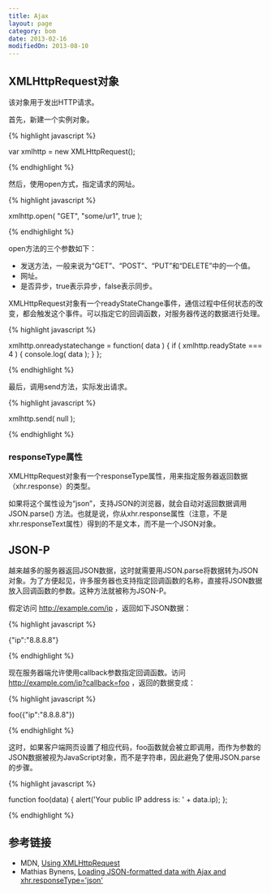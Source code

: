 ```yaml
---
title: Ajax
layout: page
category: bom
date: 2013-02-16
modifiedOn: 2013-08-10
---
```


## XMLHttpRequest对象

该对象用于发出HTTP请求。

首先，新建一个实例对象。

{% highlight javascript %}

var xmlhttp = new XMLHttpRequest();

{% endhighlight %}

然后，使用open方式，指定请求的网址。

{% highlight javascript %}

xmlhttp.open( "GET", "some/ur1", true );

{% endhighlight %}

open方法的三个参数如下：

- 发送方法，一般来说为“GET”、“POST”、“PUT”和“DELETE”中的一个值。
- 网址。
- 是否异步，true表示异步，false表示同步。

XMLHttpRequest对象有一个readyStateChange事件，通信过程中任何状态的改变，都会触发这个事件。可以指定它的回调函数，对服务器传送的数据进行处理。

{% highlight javascript %}

xmlhttp.onreadystatechange = function( data ) {
    if ( xmlhttp.readyState === 4 ) {
        console.log( data );
    }
};

{% endhighlight %}

最后，调用send方法，实际发出请求。

{% highlight javascript %}

xmlhttp.send( null );

{% endhighlight %}

### responseType属性

XMLHttpRequest对象有一个responseType属性，用来指定服务器返回数据（xhr.response）的类型。

如果将这个属性设为“json”，支持JSON的浏览器，就会自动对返回数据调用JSON.parse() 方法。也就是说，你从xhr.response属性（注意，不是xhr.responseText属性）得到的不是文本，而不是一个JSON对象。

## JSON-P

越来越多的服务器返回JSON数据，这时就需要用JSON.parse将数据转为JSON对象。为了方便起见，许多服务器也支持指定回调函数的名称，直接将JSON数据放入回调函数的参数。这种方法就被称为JSON-P。

假定访问 http://example.com/ip ，返回如下JSON数据：

{% highlight javascript %}

{"ip":"8.8.8.8"}

{% endhighlight %}

现在服务器端允许使用callback参数指定回调函数。访问 http://example.com/ip?callback=foo ，返回的数据变成：

{% highlight javascript %}

foo({"ip":"8.8.8.8"})

{% endhighlight %}

这时，如果客户端网页设置了相应代码，foo函数就会被立即调用，而作为参数的JSON数据被视为JavaScript对象，而不是字符串，因此避免了使用JSON.parse的步骤。

{% highlight javascript %}

function foo(data) {
    alert('Your public IP address is: ' + data.ip);
};

{% endhighlight %}

## 参考链接

- MDN, [Using XMLHttpRequest](https://developer.mozilla.org/en-US/docs/DOM/XMLHttpRequest/Using_XMLHttpRequest)
- Mathias Bynens, [Loading JSON-formatted data with Ajax and xhr.responseType='json'](http://mathiasbynens.be/notes/xhr-responsetype-json)
